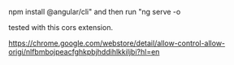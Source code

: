 npm install @angular/cli" and then run "ng serve -o

tested with this cors extension.

https://chrome.google.com/webstore/detail/allow-control-allow-origi/nlfbmbojpeacfghkpbjhddihlkkiljbi?hl=en


